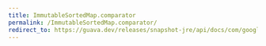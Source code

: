 ```yaml
---
title: ImmutableSortedMap.comparator
permalink: /ImmutableSortedMap.comparator/
redirect_to: https://guava.dev/releases/snapshot-jre/api/docs/com/google/common/collect/ImmutableSortedMap.html#comparator--
---
```

